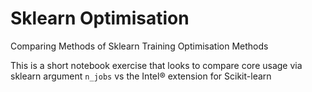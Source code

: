 # Sklearn Optimisation

Comparing Methods of Sklearn Training Optimisation Methods 


This is a short notebook exercise that looks to compare core usage via sklearn argument `n_jobs` vs the Intel® extension for Scikit-learn
